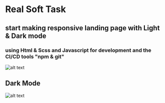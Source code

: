 # Real Soft Task
## start making responsive landing page with Light & Dark mode
### using Html & Scss and Javascript for development and the CI/CD tools "npm & git"
![alt text](https://i.postimg.cc/J0SFwP20/Screenshot-28.png)
## Dark Mode
![alt text](https://i.postimg.cc/SKwVxJG1/Screenshot-27.png)

